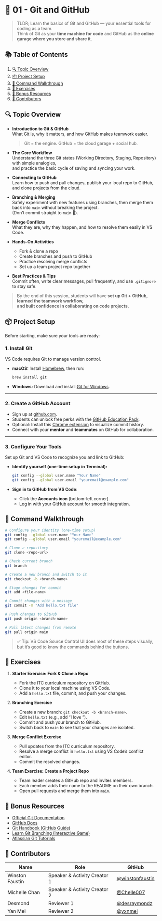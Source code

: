 # 🧠 01 - Git and GitHub

> TLDR; Learn the basics of Git and GitHub — your essential tools for coding as a team.  
> Think of Git as your **time machine for code** and GitHub as the **online garage where you store and share it**.

## 📚 Table of Contents

1. [🔍 Topic Overview](#-topic-overview)
2. [📦 Project Setup](#-project-setup)
3. [📄 Command Walkthrough](#-command-walkthrough)
4. [🧪 Exercises](#-exercises)
5. [📝 Bonus Resources](#-bonus-resources)
6. [🙌 Contributors](#-contributors)

## 🔍 Topic Overview

- **Introduction to Git & GitHub**  
  What Git is, why it matters, and how GitHub makes teamwork easier.  
  > Git = the engine. GitHub = the cloud garage + social hub.  

- **The Core Workflow**  
  Understand the three Git states (Working Directory, Staging, Repository) with simple analogies,  
  and practice the basic cycle of saving and syncing your work.  

- **Connecting to GitHub**  
  Learn how to push and pull changes, publish your local repo to GitHub, and clone projects from the cloud.  

- **Branching & Merging**  
  Safely experiment with new features using branches, then merge them back into `main` without breaking the project.  
  (Don’t commit straight to `main` 🚨).  

- **Merge Conflicts**  
  What they are, why they happen, and how to resolve them easily in VS Code.  

- **Hands-On Activities**  
  - Fork & clone a repo  
  - Create branches and push to GitHub  
  - Practice resolving merge conflicts  
  - Set up a team project repo together  

- **Best Practices & Tips**  
  Commit often, write clear messages, pull frequently, and use `.gitignore` to stay safe.  

> By the end of this session, students will have **set up Git + GitHub, learned the teamwork workflow,  
> and built confidence in collaborating on code projects.**

## 📦 Project Setup

Before starting, make sure your tools are ready:

### 1. Install Git  
VS Code requires Git to manage version control.  

- **macOS:** Install [Homebrew](https://brew.sh/), then run:  
  ```bash
  brew install git
  ```

- **Windows:** Download and install [Git for Windows](https://git-scm.com/downloads/win).

---

### 2. Create a GitHub Account
- Sign up at [github.com](https://github.com/).
- Students can unlock free perks with the [GitHub Education Pack](https://education.github.com/pack).
- Optional: Install this [Chrome extension](https://chromewebstore.google.com/detail/le-git-graph-commits-grap/joggkdfebigddmaagckekihhfncdobff) to visualize commit history.
- Connect with your **mentor** and **teammates** on GitHub for collaboration.

---

### 3. Configure Your Tools
Set up Git and VS Code to recognize you and link to GitHub:

- **Identify yourself (one-time setup in Terminal):**
  ```bash
  git config --global user.name "Your Name"
  git config --global user.email "youremail@example.com"
  ```

- **Sign in to GitHub from VS Code:**
  - Click the **Accounts icon** (bottom-left corner).
  - Log in with your GitHub account for smooth integration.

## 📄 Command Walkthrough

```bash
# Configure your identity (one-time setup)
git config --global user.name "Your Name"
git config --global user.email "youremail@example.com"

# Clone a repository
git clone <repo-url>

# Check current branch
git branch

# Create a new branch and switch to it
git checkout -b <branch-name>

# Stage changes for commit
git add <file-name>

# Commit changes with a message
git commit -m "Add hello.txt file"

# Push changes to GitHub
git push origin <branch-name>

# Pull latest changes from remote
git pull origin main
```

>✅ Tip: VS Code Source Control UI does most of these steps visually, but it’s good to know the commands behind the buttons.

## 🧪 Exercises

1. **Starter Exercise: Fork & Clone a Repo**  
   - Fork the ITC curriculum repository on GitHub.  
   - Clone it to your local machine using VS Code.  
   - Add a `hello.txt` file, commit, and push your changes.

2. **Branching Exercise**  
   - Create a new branch: `git checkout -b <branch-name>`.  
   - Edit `hello.txt` (e.g., add “I love <something>”).  
   - Commit and push your branch to GitHub.  
   - Switch back to `main` to see that your changes are isolated.

3. **Merge Conflict Exercise**  
   - Pull updates from the ITC curriculum repository.  
   - Resolve a merge conflict in `hello.txt` using VS Code’s conflict editor.  
   - Commit the resolved changes.

4. **Team Exercise: Create a Project Repo**  
   - Team leader creates a GitHub repo and invites members.  
   - Each member adds their name to the README on their own branch.  
   - Open pull requests and merge them into `main`.  

## 📝 Bonus Resources

* [Official Git Documentation](https://git-scm.com/doc)  
* [GitHub Docs](https://docs.github.com/)  
* [Git Handbook (GitHub Guide)](https://guides.github.com/introduction/git-handbook/)  
* [Learn Git Branching (Interactive Game)](https://learngitbranching.js.org/)  
* [Atlassian Git Tutorials](https://www.atlassian.com/git/tutorials)  

## 🙌 Contributors
| Name         | Role                | GitHub                                             |
| ------------ | ------------------- | -------------------------------------------------- |
| Winston Faustin    | Speaker & Activity Creator 1 | [@winstonfaustin](https://github.com/winstonfaustin)       |
| Michelle Chan    | Speaker & Activity Creator 2 | [@Chelle007](https://github.com/Chelle007)       |
| Desmond | Reviewer 1         | [@desraymondz](https://github.com/desraymondz)       |
| Yan Mei | Reviewer 2         | [@yxnmei](https://github.com/yxnmei)       |
